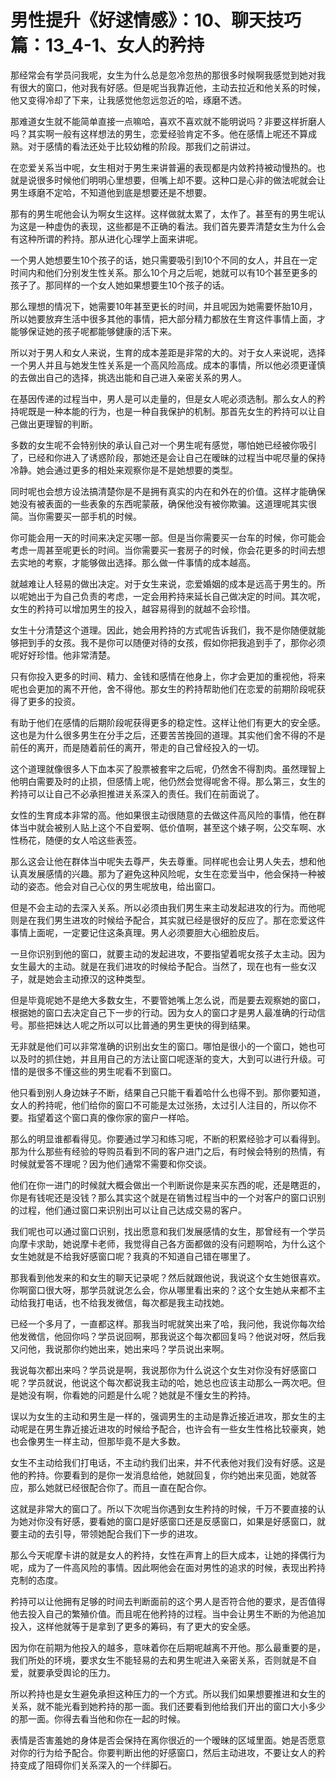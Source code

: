 # 男性提升《好逑情感》：10、聊天技巧篇：13_4-1、女人的矜持

那经常会有学员问我呢，女生为什么总是忽冷忽热的那很多时候啊我感觉到她对我有很大的窗口，他对我有好感。但是呢当我靠近他，主动去拉近和他关系的时候，他又变得冷却了下来，让我感觉他忽远忽近的哈，琢磨不透。

那难道女生就不能简单直接一点嘛哈，喜欢不喜欢就不能明说吗？非要这样折磨人吗？其实啊一般有这样想法的男生，恋爱经验肯定不多。他在感情上呢还不算成熟。对于感情的看法还处于比较幼稚的阶段。那我们之前讲过。

在恋爱关系当中呢，女生相对于男生来讲普遍的表现都是内敛矜持被动慢热的。也就是说很多时候他们明明心里想要，但嘴上却不要。这种口是心非的做法呢就会让男生琢磨不定哈，不知道他到底是想要还是不想要。

那有的男生呢他会认为啊女生这样。这样做就太累了，太作了。甚至有的男生呢认为这是一种虚伪的表现，这些都是不正确的看法。我们首先要弄清楚女生为什么会有这种所谓的矜持。那从进化心理学上面来讲呢。

一个男人她想要生10个孩子的话，她只需要吸引到10个不同的女人，并且在一定时间内和他们分别发生性关系。那么10个月之后呢，她就可以有10个甚至更多的孩子了。那同样的一个女人她如果想要生10个孩子的话。

那么理想的情况下，她需要10年甚至更长的时间，并且呢因为她需要怀胎10月，所以她要放弃生活中很多其他的事情，把大部分精力都放在生育这件事情上面，才能够保证她的孩子呢都能够健康的活下来。

所以对于男人和女人来说，生育的成本差距是非常的大的。对于女人来说呢，选择一个男人并且与她发生性关系是一个高风险高成。成本的事情，所以他必须更谨慎的去做出自己的选择，挑选出能和自己进入亲密关系的男人。

在基因传递的过程当中，男人是可以走量的，但是女人呢必须选制。那么女人的矜持呢既是一种本能的行为，也是一种自我保护的机制。那首先女生的矜持可以让自己做出更理智的判断。

多数的女生呢不会特别快的承认自己对一个男生呢有感觉，哪怕她已经被你吸引了，已经和你进入了诱惑阶段，那她还是会让自己在暧昧的过程当中呢尽量的保持冷静。她会通过更多的相处来观察你是不是她想要的类型。

同时呢也会想方设法搞清楚你是不是拥有真实的内在和外在的价值。这样才能确保她没有被表面的一些表象的东西呢蒙蔽，确保他没有被你欺骗。这道理呢其实很简。当你需要买一部手机的时候。

你可能会用一天的时间来决定买哪一部。但是当你需要买一台车的时候，你可能会考虑一周甚至呢更长的时间。当你需要买一套房子的时候，你会花更多的时间去想去实地的考察，才能够做出选择。那么做一件事情的成本越高。

就越难让人轻易的做出决定。对于女生来说，恋爱婚姻的成本是远高于男生的。所以呢她出于为自己负责的考虑，一定会用矜持来延长自己做决定的时间。其次呢，女生的矜持可以增加男生的投入，越容易得到的就越不会珍惜。

女生十分清楚这个道理。因此，她会用矜持的方式呢告诉我们，我不是你随便就能够把到手的女孩。我不是你可以随便对待的女孩，假如你把我追到手了，那你必须呢好好珍惜。他非常清楚。

只有你投入更多的时间、精力、金钱和感情在他身上，你才会更加的重视他，将来呢也会更加的离不开他，舍不得他。那女生的矜持帮助他们在恋爱的前期阶段呢获得了更多的投资。

有助于他们在感情的后期阶段呢获得更多的稳定性。这样让他们有更大的安全感。这也是为什么很多男生在分手之后，还要苦苦挽回的道理。其实他们舍不得的不是前任的离开，而是随着前任的离开，带走的自己曾经投入的一切。

这个道理就像很多人下血本买了股票被套牢之后呢，仍然舍不得割肉。虽然理智上他明白需要及时的止损，但感情上呢，他仍然会觉得呢舍不得。那么第三，女生的矜持可以让自己不必承担推进关系深入的责任。我们在前面说了。

女性的生育成本非常的高。他如果很主动很随意的去做这件高风险的事情，他在群体当中就会被别人贴上这个不自爱啊、低价值啊，甚至这个婊子啊，公交车啊、水性杨花，随便的女人哈这些表签。

那么这会让他在群体当中呢失去尊严，失去尊重。同样呢也会让男人失去，想和他认真发展感情的兴趣。那为了避免这种风险呢，女生在恋爱当中，他会保持一种被动的姿态。他会对自己心仪的男生呢放电，给出窗口。

但是不会主动的去深入关系。所以必须由我们男生来主动发起进攻的行为。而他呢则是在我们男生进攻的时候给予配合，其实就已经是很好的反应了。那在恋爱这件事情上面呢，一定要记住这条真理。男人必须要胆大心细脸皮后。

一旦你识别到他的窗口，就要主动的发起进攻，不要指望着呢女孩子太主动。因为女生最大的主动。就是在我们进攻的时候给予配合。当然了，现在也有一些女汉子，就是她会主动撩汉的这种类型。

但是毕竟呢她不是绝大多数女生，不要管她嘴上怎么说，而是要去观察她的窗口，根据她的窗口去决定自己下一步的行动。因为女人的窗口才是男人最准确的行动信号。那些把妹达人呢之所以可以比普通的男生更快的得到结果。

无非就是他们可以非常准确的识别出女生的窗口。哪怕是很小的一个窗口，她也可以及时的抓住她，并且用自己的方法让窗口呢逐渐的变大，大到可以进行升级。可惜的是很多不懂这些的男生呢看不到窗口。

他只看到别人身边妹子不断，结果自己只能干看着哈什么也得不到。那你要知道，女人的矜持呢，他们给你的窗口不可能是太过张扬，太过引人注目的，所以你不要。指望着这个窗口真的像你家的窗户一样哈。

那么的明显谁都看得见。你要通过学习和练习呢，不断的积累经验才可以看得到。那为什么那些有经验的导购员看到不同的客户进门之后，有时候会特别的热情，有时候就爱答不理呢？因为他们通常不需要和你交谈。

他们在你一进门的时候就大概会做出一个判断说你是来买东西的呢，还是瞎逛的，你是有钱呢还是没钱？那么其实这个就是在销售过程当中的一个对客户的窗口识别的过程，他们通过窗口来识别出可以让自己达成交易的客户。

我们呢也可以通过窗口识别，找出愿意和我们发展感情的女生，那曾经有一个学员向摩卡求助，她说摩卡老师，我觉得自己各方面都做的没有问题啊哈，为什么这个女生她就是不给我好感窗口呢？我真的不知道自己错在哪里了。

那我看到他发来的和女生的聊天记录呢？然后就跟他说，我说这个女生她很喜欢。你啊窗口很大呀，那学员就说怎么会，你从哪里看出来的？这个女生她从来都不主动给我打电话，也不给我发微信，每次都是我主动找她。

已经一个多月了，一直都这样。那我当时呢就笑出来了哈，我问他，我说你每次给他发微信，他回你吗？学员说回啊，那我说这个每次都回复吗？他说对呀，然后我又问他，我说那你约她出来，她出来吗？学员说出来啊。

我说每次都出来吗？学员说是啊，我说那你为什么说这个女生对你没有好感窗口呢？学员就说，他说这个每次都说我主动的哈，她总也应该主动那么一两次吧。但是她没有啊，你看她的问题是什么呢？她就是不懂女生的矜持。

误以为女生的主动和男生是一样的，强调男生的主动是靠近接近进攻，那女生的主动呢是在男生靠近接近进攻的时候给予配合，也许会有一些女生性格比较豪爽，她也会像男生一样主动，但那毕竟不是大多数。

女生不主动给我们打电话，不主动约我们出来，并不代表他对我们没有好感。这是他的矜持。你要看到的是你一发消息给他，她就回复，你约她出来见面，她就答应，那么她就已经很配合你了。而且一直在配合你。

这就是非常大的窗口了。所以下次呢当你遇到女生矜持的时候，千万不要直接的认为她对你没有好感，要看她的窗口是好感窗口还是反感窗口，如果是好感窗口，就要主动的去引导，带领她配合我们下一步的进攻。

那么今天呢摩卡讲的就是女人的矜持，女性在声育上的巨大成本，让她的择偶行为呢，成为了一件高风险的事情。因此啊他会在面对男性的追求的时候，表现出矜持克制的态度。

矜持可以让他拥有足够的时间去判断面前的这个男人是否符合他的要求，是否值得他去投入自己的繁殖价值。而且呢在他矜持的过程。当中会让男生不断的为他追加投入，这样他就等于是拿到了更多的筹码，有了更大的安全感。

因为你在前期为他投入的越多，意味着你在后期呢越离不开他。那么最重要的是，我们所处的环境，要求女生不能轻易的去和男生呢进入亲密关系，否则就是不自爱，就要承受舆论的压力。

所以矜持也是女生避免承担这种压力的一个方式。所以我们如果想要推进和女生的关系，就不能光看到她矜持的那一面。我们还要看到他给我们开出的窗口大小多少的那一面。你得去看当他和你在一起的时候。

表情是否害羞她的身体是否会保持在离你很近的一个暧昧的区域里面。她是否愿意对你的行为给予配合。你要判断出他的好感窗口，然后主动进攻，不要让女人的矜持变成了阻碍你们关系深入的一个绊脚石。

